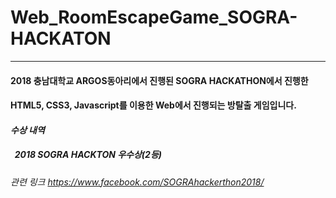 # Web_RoomEscapeGame_SOGRA-HACKATON
---
#### 2018 충남대학교 ARGOS동아리에서 진행된 SOGRA HACKATHON에서 진행한
#### HTML5, CSS3, Javascript를 이용한 Web에서 진행되는 방탈출 게임입니다.

#### *수상 내역*
##### &nbsp; 2018 SOGRA HACKTON 우수상(2등)

###### 관련 링크 <https://www.facebook.com/SOGRAhackerthon2018/>
